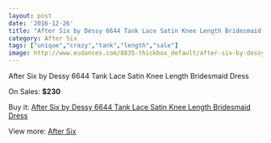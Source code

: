 ```yaml
---
layout: post
date: '2016-12-26'
title: "After Six by Dessy 6644 Tank Lace Satin Knee Length Bridesmaid Dress"
category: After Six
tags: ["unique","crazy","tank","length","sale"]
image: http://www.eudances.com/8835-thickbox_default/after-six-by-dessy-6644-tank-lace-satin-knee-length-bridesmaid-dress.jpg
---
```

After Six by Dessy 6644 Tank Lace Satin Knee Length Bridesmaid Dress

On Sales: **$230**
<a href="https://www.eudances.com/en/after-six/2979-after-six-by-dessy-6644-tank-lace-satin-knee-length-bridesmaid-dress.html"><amp-img layout="responsive" width="600" height="600" src="//www.eudances.com/8835-thickbox_default/after-six-by-dessy-6644-tank-lace-satin-knee-length-bridesmaid-dress.jpg" alt="After Six by Dessy 6644 Tank Lace Satin Knee Length Bridesmaid Dress 0" /></a>
<a href="https://www.eudances.com/en/after-six/2979-after-six-by-dessy-6644-tank-lace-satin-knee-length-bridesmaid-dress.html"><amp-img layout="responsive" width="600" height="600" src="//www.eudances.com/8838-thickbox_default/after-six-by-dessy-6644-tank-lace-satin-knee-length-bridesmaid-dress.jpg" alt="After Six by Dessy 6644 Tank Lace Satin Knee Length Bridesmaid Dress 1" /></a>
<a href="https://www.eudances.com/en/after-six/2979-after-six-by-dessy-6644-tank-lace-satin-knee-length-bridesmaid-dress.html"><amp-img layout="responsive" width="600" height="600" src="//www.eudances.com/8837-thickbox_default/after-six-by-dessy-6644-tank-lace-satin-knee-length-bridesmaid-dress.jpg" alt="After Six by Dessy 6644 Tank Lace Satin Knee Length Bridesmaid Dress 2" /></a>
<a href="https://www.eudances.com/en/after-six/2979-after-six-by-dessy-6644-tank-lace-satin-knee-length-bridesmaid-dress.html"><amp-img layout="responsive" width="600" height="600" src="//www.eudances.com/8836-thickbox_default/after-six-by-dessy-6644-tank-lace-satin-knee-length-bridesmaid-dress.jpg" alt="After Six by Dessy 6644 Tank Lace Satin Knee Length Bridesmaid Dress 3" /></a>

Buy it: [After Six by Dessy 6644 Tank Lace Satin Knee Length Bridesmaid Dress](https://www.eudances.com/en/after-six/2979-after-six-by-dessy-6644-tank-lace-satin-knee-length-bridesmaid-dress.html "After Six by Dessy 6644 Tank Lace Satin Knee Length Bridesmaid Dress")

View more: [After Six](https://www.eudances.com/en/50-after-six "After Six")